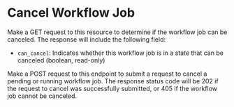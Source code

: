 # Cancel Workflow Job

Make a GET request to this resource to determine if the workflow job can be
canceled. The response will include the following field:

* `can_cancel`: Indicates whether this workflow job is in a state that can
  be canceled (boolean, read-only)

Make a POST request to this endpoint to submit a request to cancel a pending
or running workflow job.  The response status code will be 202 if the
request to cancel was successfully submitted, or 405 if the workflow job
cannot be canceled.
